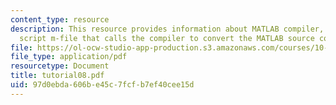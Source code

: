 ```yaml
---
content_type: resource
description: This resource provides information about MATLAB compiler, and a MATLAB
  script m-file that calls the compiler to convert the MATLAB source code files.
file: https://ol-ocw-studio-app-production.s3.amazonaws.com/courses/10-34-numerical-methods-applied-to-chemical-engineering-fall-2005/97d0ebda606be45c7fcfb7ef40cee15d_tutorial08.pdf
file_type: application/pdf
resourcetype: Document
title: tutorial08.pdf
uid: 97d0ebda-606b-e45c-7fcf-b7ef40cee15d
---
```

